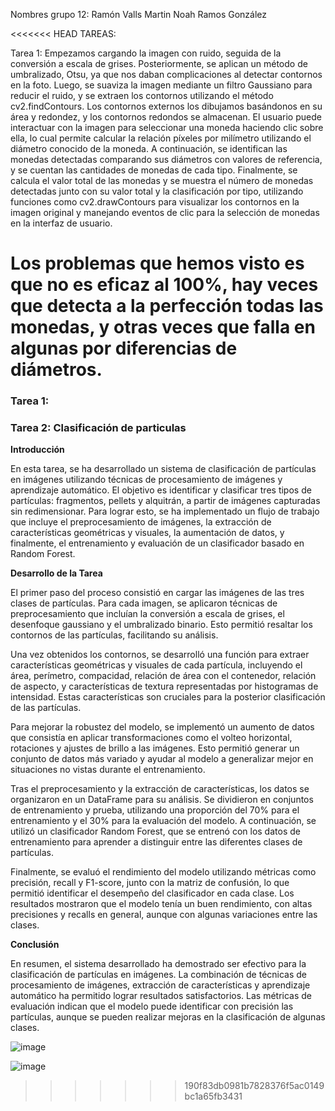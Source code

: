 Nombres grupo 12:
Ramón Valls Martin
Noah Ramos González

<<<<<<< HEAD
TAREAS:

Tarea 1:
Empezamos cargando la imagen con ruido, seguida de la conversión a escala de grises. Posteriormente, se aplican un método de umbralizado, Otsu, ya que nos daban complicaciones al detectar contornos en la foto. Luego, se suaviza la imagen mediante un filtro Gaussiano para reducir el ruido, y se extraen los contornos utilizando el método cv2.findContours. Los contornos externos los dibujamos basándonos en su área y redondez, y los contornos redondos se almacenan. 
El usuario puede interactuar con la imagen para seleccionar una moneda haciendo clic sobre ella, lo cual permite calcular la relación píxeles por milímetro utilizando el diámetro conocido de la moneda. A continuación, se identifican las monedas detectadas comparando sus diámetros con valores de referencia, y se cuentan las cantidades de monedas de cada tipo. Finalmente, se calcula el valor total de las monedas y se muestra el número de monedas detectadas junto con su valor total y la clasificación por tipo, utilizando funciones como cv2.drawContours para visualizar los contornos en la imagen original y manejando eventos de clic para la selección de monedas en la interfaz de usuario.

Los problemas que hemos visto es que no es eficaz al 100%, hay veces que detecta a la perfección todas las monedas, y otras veces que falla en algunas por diferencias de diámetros.
=======

### Tarea 1: 




### Tarea 2: Clasificación de particulas

**Introducción**

En esta tarea, se ha desarrollado un sistema de clasificación de partículas en imágenes utilizando técnicas de procesamiento de imágenes y aprendizaje automático. El objetivo es identificar y clasificar tres tipos de partículas: fragmentos, pellets y alquitrán, a partir de imágenes capturadas sin redimensionar. Para lograr esto, se ha implementado un flujo de trabajo que incluye el preprocesamiento de imágenes, la extracción de características geométricas y visuales, la aumentación de datos, y finalmente, el entrenamiento y evaluación de un clasificador basado en Random Forest.

**Desarrollo de la Tarea**

El primer paso del proceso consistió en cargar las imágenes de las tres clases de partículas. Para cada imagen, se aplicaron técnicas de preprocesamiento que incluían la conversión a escala de grises, el desenfoque gaussiano y el umbralizado binario. Esto permitió resaltar los contornos de las partículas, facilitando su análisis.

Una vez obtenidos los contornos, se desarrolló una función para extraer características geométricas y visuales de cada partícula, incluyendo el área, perímetro, compacidad, relación de área con el contenedor, relación de aspecto, y características de textura representadas por histogramas de intensidad. Estas características son cruciales para la posterior clasificación de las partículas.

Para mejorar la robustez del modelo, se implementó un aumento de datos que consistía en aplicar transformaciones como el volteo horizontal, rotaciones y ajustes de brillo a las imágenes. Esto permitió generar un conjunto de datos más variado y ayudar al modelo a generalizar mejor en situaciones no vistas durante el entrenamiento.

Tras el preprocesamiento y la extracción de características, los datos se organizaron en un DataFrame para su análisis. Se dividieron en conjuntos de entrenamiento y prueba, utilizando una proporción del 70% para el entrenamiento y el 30% para la evaluación del modelo. A continuación, se utilizó un clasificador Random Forest, que se entrenó con los datos de entrenamiento para aprender a distinguir entre las diferentes clases de partículas.

Finalmente, se evaluó el rendimiento del modelo utilizando métricas como precisión, recall y F1-score, junto con la matriz de confusión, lo que permitió identificar el desempeño del clasificador en cada clase. Los resultados mostraron que el modelo tenía un buen rendimiento, con altas precisiones y recalls en general, aunque con algunas variaciones entre las clases.

**Conclusión**

En resumen, el sistema desarrollado ha demostrado ser efectivo para la clasificación de partículas en imágenes. La combinación de técnicas de procesamiento de imágenes, extracción de características y aprendizaje automático ha permitido lograr resultados satisfactorios. Las métricas de evaluación indican que el modelo puede identificar con precisión las partículas, aunque se pueden realizar mejoras en la clasificación de algunas clases. 

![image](https://github.com/user-attachments/assets/c04a667c-a450-423e-b81a-d2b32c76c70f)

![image](https://github.com/user-attachments/assets/0a24a023-b6a0-4263-ae41-f3753151a44a)








>>>>>>> 190f83db0981b7828376f5ac0149bc1a65fb3431
